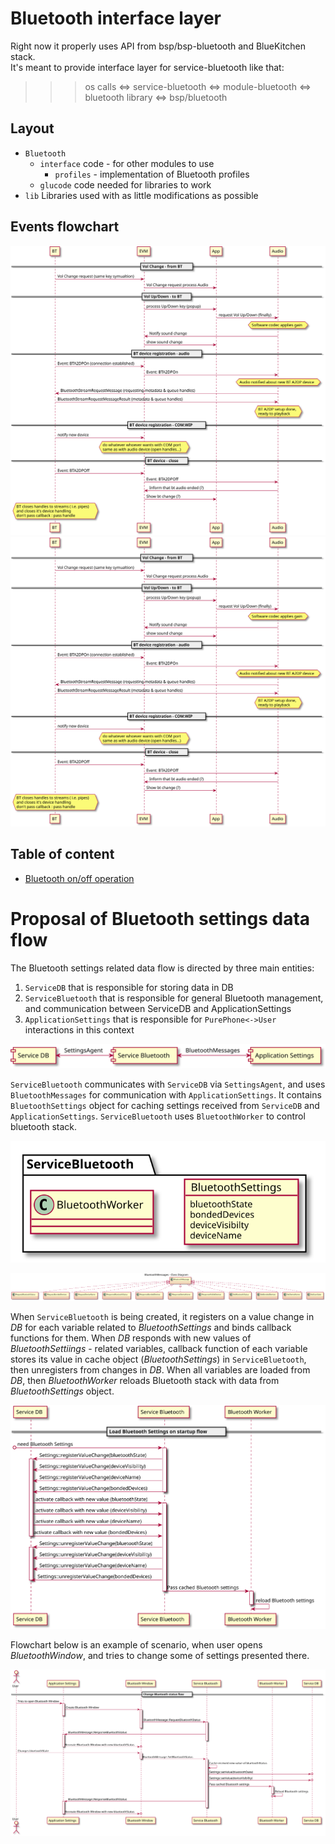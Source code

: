 # Bluetooth interface layer


Right now it properly uses API from bsp/bsp-bluetooth and BlueKitchen stack.  
It's meant to provide interface layer for service-bluetooth like that:
>>> os calls <=> service-bluetooth <=> module-bluetooth <=> bluetooth library
>>>                                                     <=> bsp/bluetooth

## Layout
* `Bluetooth`
    * `interface` code - for other modules to use
        * `profiles` - implementation of Bluetooth profiles
    * `glucode` code needed for libraries to work
* `lib`
    Libraries used with as little modifications as possible

## Events flowchart
![Flowchart](./flowchart.svg)
<img src="./flowchart.svg">

## Table of content
- [Bluetooth on/off operation](./doc/bt_on_off.md)

# Proposal of Bluetooth settings data flow

The Bluetooth settings related data flow is directed by three main entities:
1. `ServiceDB` that is responsible for storing data in DB
2. `ServiceBluetooth` that is responsible for general Bluetooth management, and communication between ServiceDB and ApplicationSettings
3. `ApplicationSettings` that is responsible for `PurePhone<->User` interactions in this context

![bt_settings_basic_flowchart](./bt_settings_basic_flowchart.svg)

`ServiceBluetooth` communicates with `ServiceDB` via `SettingsAgent`, and uses `BluetoothMessages` for communication with `ApplicationSettings`.
It contains `BluetoothSettings` object for caching settings received from `ServiceDB` and `ApplicationSettings`.
`ServiceBluetooth` uses `BluetoothWorker` to control bluetooth stack.

![service_bt_internals](./service_bt_internals.svg)

![bt_messages_class_diagram](./bt_messages_class_diagram.svg)

When `ServiceBluetooth` is being created, it registers on a value change in *DB* for each variable related to *BluetoothSettings* and binds callback functions for them.
When *DB* responds with new values of *BluetoothSettiings* - related variables, callback function of each variable stores its value in cache object (*BluetoothSettings*) in `ServiceBluetooth`, then unregisters from changes in *DB*.
When all variables are loaded from *DB*, then *BluetoothWorker* reloads Bluetooth stack with data from *BluetoothSettings* object.

![load_bt_settings_from_db_on_service_start_flowchart](./load_bt_settings_from_db_on_service_start_flowchart.svg)


Flowchart below is an example of scenario, when user opens *BluetoothWindow*, and tries to change some of settings presented there.

![change_bt_status_flowchart](./change_bt_status_flowchart.svg)

